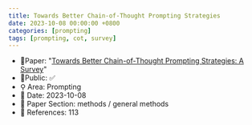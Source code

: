 ```yaml
---
title: Towards Better Chain-of-Thought Prompting Strategies
date: 2023-10-08 00:00:00 +0800
categories: [prompting]
tags: [prompting, cot, survey]
---
```


- 📙Paper: "[Towards Better Chain-of-Thought Prompting Strategies: A Survey](https://www.semanticscholar.org/paper/Towards-Better-Chain-of-Thought-Prompting-A-Survey-Yu-He/12a4c41b087629548b07d0dadb9da05147fa4f81)"
- 🔑Public: ✅
- ⚲ Area: Prompting
- 📅 Date: 2023-10-08
- 🔎 Paper Section: methods / general methods
- 📝 References: 113
